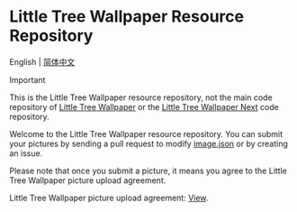 # Little Tree Wallpaper Resource Repository
English | [简体中文](./README_zh.md)

> [!IMPORTANT]
>
> This is the Little Tree Wallpaper resource repository, not the main code repository of [Little Tree Wallpaper](https://github.com/shu-shu-1/Little-Tree-Wallpaper) or the [Little Tree Wallpaper Next](https://github.com/shu-shu-1/Little-Tree-Wallpaper-Next) code repository.

Welcome to the Little Tree Wallpaper resource repository. You can submit your pictures by sending a pull request to modify [image.json](./Resource/image.json) or by creating an issue.

Please note that once you submit a picture, it means you agree to the Little Tree Wallpaper picture upload agreement.

Little Tree Wallpaper picture upload agreement: [View](./Agreement/Little_Tree_Wallpaper_picture_license_agreement.md).
